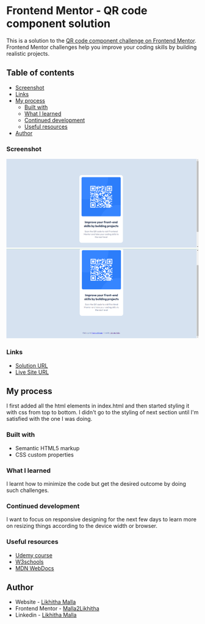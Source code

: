 # Frontend Mentor - QR code component solution

This is a solution to the [QR code component challenge on Frontend Mentor](https://www.frontendmentor.io/challenges/qr-code-component-iux_sIO_H). Frontend Mentor challenges help you improve your coding skills by building realistic projects.

## Table of contents

  - [Screenshot](#screenshot)
  - [Links](#links)
- [My process](#my-process)
  - [Built with](#built-with)
  - [What I learned](#what-i-learned)
  - [Continued development](#continued-development)
  - [Useful resources](#useful-resources)
- [Author](#author)


### Screenshot

![Screenshot 1](https://github.com/Malla2Likhitha/First_project/blob/main/screenshots/Screenshot%201.png)
![Screenshot 2](https://github.com/Malla2Likhitha/First_project/blob/main/screenshots/Screenshot%202.png)

### Links

- [Solution URL](https://github.com/Malla2Likhitha/First_project)
- [Live Site URL](https://Malla2Likhitha.github.io)

## My process

I first added all the html elements in index.html and then started styling it with css from top to bottom. I didn't go to the styling of next section until I'm satisfied with the one I was doing.

### Built with

- Semantic HTML5 markup
- CSS custom properties

### What I learned

I learnt how to minimize the code but get the desired outcome by doing such challenges.

### Continued development

I want to focus on responsive designing for the next few days to learn more on resizing things according to the device width or browser.

### Useful resources

- [Udemy course](https://www.udemy.com/course/the-complete-web-development-bootcamp/)
- [W3schools](https://www.w3schools.com/)
- [MDN WebDocs](https://developer.mozilla.org/en-US/)

## Author

- Website - [Likhitha Malla](Malla2Likhitha.github.io)
- Frontend Mentor - [Malla2Likhitha](https://www.frontendmentor.io/profile/Malla2Likhitha)
- Linkedin - [Likhitha Malla](https://www.linkedin.com/in/likhitha-malla-849363244/)
